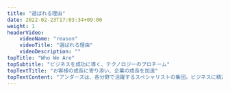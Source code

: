 ```yaml
---
title: "選ばれる理由"
date: 2022-02-23T17:03:34+09:00
weight: 1
headerVideo: 
    videoName: "reason"
    videoTitle: "選ばれる理由"
    videoDescription: ""
topTitle: "Who We Are"
topSubtitle: "ビジネスを成功に導く、テクノロジーのプロチーム"
topTextTitle: "お客様の成長に寄り添い、企業の成長を加速"
topTextContent: "アンダーズは、各分野で活躍するスペシャリストの集団。ビジネスに精通したテクノロジーのプロフェッショナルチームがビジネスの変化をキャッチし、「絵に描いた餅」にならない成功戦略を提案します。そして、グローバル基準の優れた技術を駆使し、効率よくシステム開発に着手。メンバー全員がプレイヤーとして機能する「アンダーズメソッド」で、ビジネスを成功に導くソリューションを適正価格で提供します。"
---
```

